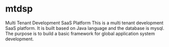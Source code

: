 # mtdsp
 Multi Tenant Development SaaS Platform 
 This is a multi tenant development SaaS platform. It is built based on Java language and the database is mysql. The purpose is to build a basic framework for global application system development.
